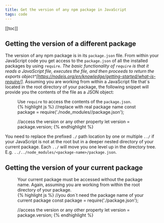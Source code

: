 ```yaml
---
title: Get the version of any npm package in JavaScript
tags: code
---
```

[[toc]]

## Getting the version of a different package

The version of any npm package is in its `package.json` file. From within your JavaScript code you get access to the `package.json` of all the installed packages by using `require`. *The basic functionality of `require` is that it reads a JavaScript file, executes the file, and then proceeds to return the exports object^[https://nodejs.org/en/knowledge/getting-started/what-is-require/].* Assuming you are working from within a JavaScript file that´s located in the root directory of your package, the following snippet will provide you the contents of the file as a JSON object:

<figure>
<figcaption>Use <code>require</code> to access the contents of the <code>package.json</code>.</figcaption>
{% highlight js %}
//replace <package-name> with real package name
const package = require('./node_modules/<package-name>/package.json'); 

//access the version or any other property
let version = package.version; 
{% endhighlight %}
</figure>

You need to replace the prefixed `./` path location by one or multiple `../` if your JavaScript is not at the root but in a deeper nested directory of your current package. Each `../` will move you one level up in the directory tree. E.g. `../../node_modules/<package-name>/package.json`.

## Getting the version of your current package

<figure>
<figcaption>Your current package must be accessed without the package name. Again, assuming you are working from within the root directory of your package.</figcaption>
{% highlight js %}
//you don´t need the package name of your current package
const package = require('./package.json'); 

//access the version or any other property
let version = package.version; 
{% endhighlight %}
</figure>


